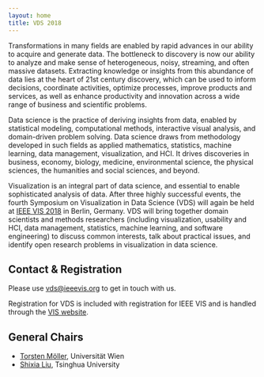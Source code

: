 ```yaml
---
layout: home
title: VDS 2018
---
```

Transformations in many fields are enabled by rapid advances in our ability to acquire and generate data. The bottleneck to discovery is now our ability to analyze and make sense of heterogeneous, noisy, streaming, and often massive datasets. Extracting knowledge or insights from this abundance of data lies at the heart of 21st century discovery, which can be used to inform decisions, coordinate activities, optimize processes, improve products and services, as well as enhance productivity and innovation across a wide range of business and scientific problems.

Data science is the practice of deriving insights from data, enabled by statistical modeling, computational methods, interactive visual analysis, and domain-driven problem solving. Data science draws from methodology developed in such fields as applied mathematics, statistics, machine learning, data management, visualization, and HCI. It drives discoveries in business, economy, biology, medicine, environmental science, the physical sciences, the humanities and social sciences, and beyond.

Visualization is an integral part of data science, and essential to enable sophisticated analysis of data. After three highly successful events, the fourth Symposium on Visualization in Data Science (VDS) will again be held at [IEEE VIS 2018](http://ieeevis.org) in Berlin, Germany. VDS will bring together domain scientists and methods researchers (including visualization, usability and HCI, data management, statistics, machine learning, and software engineering) to discuss common interests, talk about practical issues, and identify open research problems in visualization in data science.


## Contact & Registration

Please use [vds@ieeevis.org](mailto:vds@ieeevis.org) to get in touch with us.

Registration for VDS is included with registration for IEEE VIS and is handled through the [VIS website](http://ieeevis.org/).



## General Chairs

- [Torsten Möller](https://cs.univie.ac.at/Torsten.Möller), Universität Wien
- [Shixia Liu](http://shixialiu.com/), Tsinghua University




